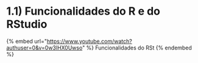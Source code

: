 # 1.1) Funcionalidades do R e do RStudio

{% embed url="https://www.youtube.com/watch?authuser=0&v=0w3lHX0Uwso" %}
Funcionalidades do RSt
{% endembed %}
